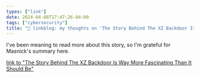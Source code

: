 ```yaml
---
types: ["link"]
date: 2024-04-08T17:47:26-04:00
tags: ["cybersecurity"]
title: "🔗 linkblog: my thoughts on 'The Story Behind The XZ Backdoor Is Way More Fascinating Than It Should Be'"
---
```

I've been meaning to read more about this story, so I'm grateful for Masnick's summary here.

[link to "The Story Behind The XZ Backdoor Is Way More Fascinating Than It Should Be"](https://www.techdirt.com/2024/04/08/the-story-behind-the-xz-backdoor-is-way-more-fascinating-than-it-should-be/)
